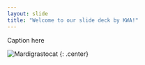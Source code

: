 ```yaml
---
layout: slide
title: "Welcome to our slide deck by KWA!"
---
```


Caption here

![Mardigrastocat](https://octodex.github.com/images/Mardigrastocat.png)
{: .center}
